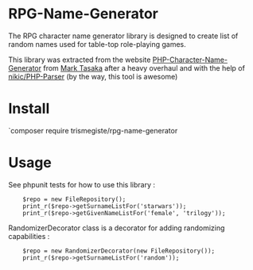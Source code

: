 # RPG-Name-Generator
The RPG character name generator library is designed to create list of random names used for table-top role-playing games.

This library was extracted from the website [PHP-Character-Name-Generator](https://github.com/mark-tasaka/PHP-Character-Name-Generator) 
from [Mark Tasaka](https://github.com/mark-tasaka) after a heavy overhaul and with the help of 
[nikic/PHP-Parser](https://github.com/nikic/PHP-Parser) 
(by the way, this tool is awesome)

# Install
`composer require trismegiste/rpg-name-generator

# Usage

See phpunit tests for how to use this library :
```
    $repo = new FileRepository();
    print_r($repo->getSurnameListFor('starwars'));
    print_r($repo->getGivenNameListFor('female', 'trilogy'));
```

RandomizerDecorator class is a decorator for adding randomizing capabilities :

```
    $repo = new RandomizerDecorator(new FileRepository());
    print_r($repo->getSurnameListFor('random'));

```
